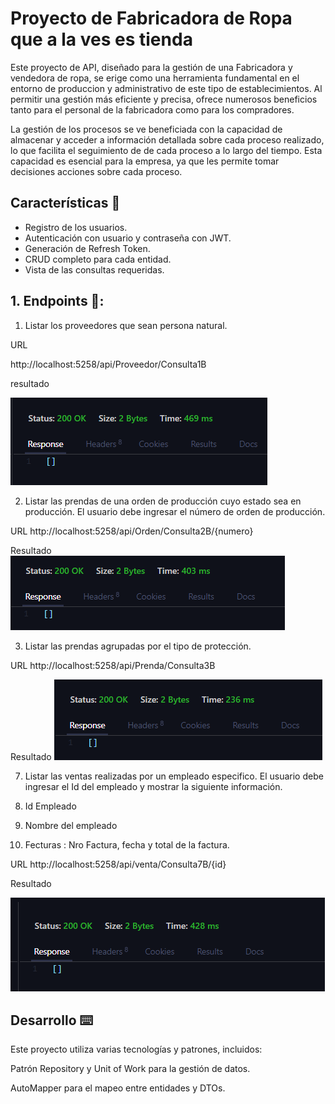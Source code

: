# Proyecto de Fabricadora de Ropa que a la ves es tienda

Este proyecto de API, diseñado para la gestión de una Fabricadora y vendedora de ropa, se erige como una herramienta fundamental en el entorno de produccion y administrativo de este tipo de establecimientos. Al permitir una gestión más eficiente y precisa, ofrece numerosos beneficios tanto para el personal de la fabricadora como para los compradores.

La gestión de los procesos se ve beneficiada con la capacidad de almacenar y acceder a información detallada sobre cada proceso realizado, lo que facilita el seguimiento de de cada proceso a lo largo del tiempo. Esta capacidad es esencial para la empresa, ya que les permite tomar decisiones acciones sobre cada proceso.

## Características 📝

- Registro de  los usuarios.
- Autenticación con usuario y contraseña con JWT.
- Generación de Refresh Token.
- CRUD completo para cada entidad.
- Vista de las consultas requeridas.


## 1. Endpoints 📝:

1. Listar los proveedores que sean persona natural.


URL

http://localhost:5258/api/Proveedor/Consulta1B

resultado

![Alt text](image.png)



2. Listar las prendas de una orden de producción cuyo estado sea en producción. El usuario debe ingresar el número de orden de producción.

URL
http://localhost:5258/api/Orden/Consulta2B/{numero}

Resultado
![Alt text](image-1.png)

3. Listar las prendas agrupadas por el tipo de protección.

URL
http://localhost:5258/api/Prenda/Consulta3B

Resultado
![Alt text](image-2.png)

7. Listar las ventas realizadas por un empleado especifico. El usuario debe ingresar el Id del empleado y mostrar la siguiente información.

1. Id Empleado
2. Nombre del empleado
3. Fecturas : Nro Factura, fecha y total de la factura.


URL
http://localhost:5258/api/venta/Consulta7B/{id}


Resultado 

![Alt text](image-3.png)




## Desarrollo ⌨️
Este proyecto utiliza varias tecnologías y patrones, incluidos:

Patrón Repository y Unit of Work para la gestión de datos.

AutoMapper para el mapeo entre entidades y DTOs.
